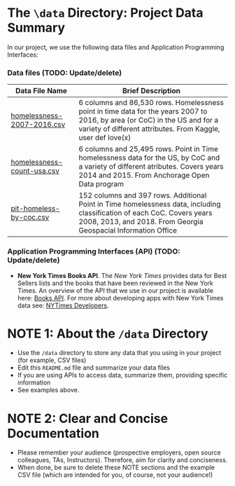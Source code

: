 # The `\data` Directory: Project Data Summary

In our project, we use the following data files and Application Programming Interfaces:

### Data files (TODO: Update/delete)
|Data File Name | Brief Description|
|---------------| -----------------|
|[homelessness-2007-2016.csv](./homelessness-2007-2016.csv) | 6 columns and 86,530 rows. Homelessness point in time data for the years 2007 to 2016, by area (or CoC) in the US and for a variety of different attributes. From Kaggle, user def love(x) |
|[homelessness-count-usa.csv](./homelessness-count-usa.csv) | 6 columns and 25,495 rows. Point in Time homelessness data for the US, by CoC and a variety of different atributes. Covers years 2014 and 2015. From Anchorage Open Data program |
| [pit-homeless-by-coc.csv](./pit-homeless-by-coc.csv) | 152 columns and 397 rows. Additional Point in Time homelessness data, including classification of each CoC. Covers years 2008, 2013, and 2018. From Georgia Geospacial Information Office |

### Application Programming Interfaces (API) (TODO: Update/delete)

* **New York Times Books API**. The _New York Times_ provides data for Best
Sellers lists and the books that have been reviewed in the New York Times. An overview of the API that we use in our project is available here: [Books API](https://developer.nytimes.com/docs/books-product/1/overview). For more about developing apps with New York Times data see: [NYTimes Developers](https://developer.nytimes.com/).

# NOTE 1: About the `/data` Directory

* Use the `/data` directory to store any data that you using in your project (for example, CSV files)
* Edit this `README.md` file and summarize your data files
* If you are using APIs to access data, summarize them, providing specific information
* See examples above.

# NOTE 2:  Clear and Concise Documentation
* Please remember your audience (prospective employers, open source colleagues, TAs, Instructors). Therefore,
aim for clarity and conciseness.
* When done, be sure to delete these NOTE sections and the example CSV file (which are intended for you, of course, not your audience!)
